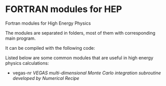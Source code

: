 # FORTRAN modules for HEP

Fortran modules for High Energy Physics

The modules are separated in folders, most of them with corresponding main program.

It can be compiled with the following code:


Listed below are some common modules that are useful in high energy physics calculations:

- vegas-nr
*VEGAS multi-dimensional Monte Carlo integration subroutine developed by Numerical Recipe*
